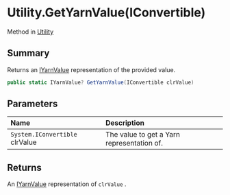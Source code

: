# Utility.GetYarnValue(IConvertible)

Method in [Utility](/docs/api/csharp/yarn.compiler.utility.md)

## Summary


Returns an  <a href="yarn.iyarnvalue.md">IYarnValue</a>  representation of the provided
value.


```csharp
public static IYarnValue? GetYarnValue(IConvertible clrValue)
```

## Parameters

|Name|Description|
|:---|:---|
|`System.IConvertible` clrValue|The value to get a Yarn representation of.|

## Returns

An  <a href="yarn.iyarnvalue.md">IYarnValue</a>  representation of  `clrValue` .

